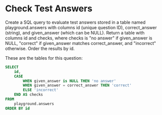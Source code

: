 # Check Test Answers

Create a SQL query to evaluate test answers stored in a table named playground.answers with columns id (unique question ID), correct_answer (string), and given_answer (which can be NULL). Return a table with columns id and checks, where checks is "no answer" if given_answer is NULL, "correct" if given_answer matches correct_answer, and "incorrect" otherwise. Order the results by id.

These are the tables for this question:


```` sql
SELECT
    id,
    CASE
        WHEN given_answer is NULL THEN 'no answer'
        WHEN given_answer = correct_answer THEN 'correct'
        ELSE 'incorrect'
    END AS checks
FROM
    playground.answers
ORDER BY id
````
